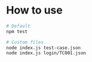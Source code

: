 # How to use 

```bash
# Default
npm test
```
```bash
# Custom files
node index.js test-case.json
node index.js login/TC001.json
```